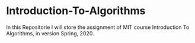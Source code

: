 # Introduction-To-Algorithms
In this Repositorie I will store the assignment of MIT course Introduction To Algorithms, in version Spring, 2020.
